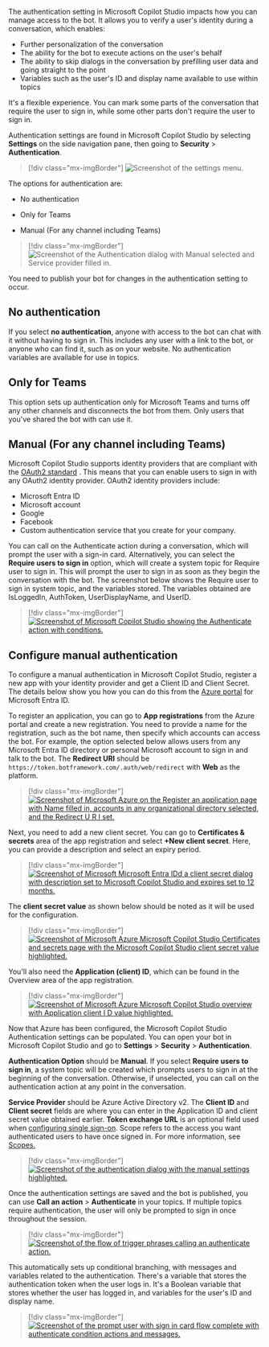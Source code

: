 The authentication setting in Microsoft Copilot Studio impacts how you can manage access to the bot. It allows you to verify a user's identity during a conversation, which enables:

- Further personalization of the conversation
- The ability for the bot to execute actions on the user's behalf
- The ability to skip dialogs in the conversation by prefilling user data and going straight to the point
- Variables such as the user's ID and display name available to use within topics

It's a flexible experience. You can mark some parts of the conversation that require the user to sign in, while some other parts don't require the user to sign in.

Authentication settings are found in Microsoft Copilot Studio by selecting **Settings** on the side navigation pane, then going to **Security** > **Authentication**. 

> [!div class="mx-imgBorder"]
> ![Screenshot of the settings menu.](../media/settings.svg)

The options for authentication are:

- No authentication

- Only for Teams

- Manual (For any channel including Teams)

> [!div class="mx-imgBorder"]
> ![Screenshot of the Authentication dialog with Manual selected and Service provider filled in.](../media/manual.png)

You need to publish your bot for changes in the authentication setting to occur.

## No authentication

If you select **no authentication**, anyone with access to the bot can chat with it without having to sign in. This includes any user with a link to the bot, or anyone who can find it, such as on your website. No authentication variables are available for use in topics.

## Only for Teams

This option sets up authentication only for Microsoft Teams and turns off any other channels and disconnects the bot from them. Only users that you've shared the bot with can use it.

## Manual (For any channel including Teams)

Microsoft Copilot Studio supports identity providers that are compliant with the [OAuth2 standard](/azure/active-directory/develop/v2-oauth2-auth-code-flow/?azure-portal=true) . This means that you can enable users to sign in with any OAuth2 identity provider. OAuth2 identity providers include:

- Microsoft Entra ID
- Microsoft account
- Google
- Facebook
- Custom authentication service that you create for your company.

You can call on the Authenticate action during a conversation, which will prompt the user with a sign-in card. Alternatively, you can select the **Require users to sign in** option, which will create a system topic for Require user to sign in. This will prompt the user to sign in as soon as they begin the conversation with the bot. The screenshot below shows the Require user to sign in system topic, and the variables stored. The variables obtained are IsLoggedIn, AuthToken, UserDisplayName, and UserID.

> [!div class="mx-imgBorder"]
> [![Screenshot of Microsoft Copilot Studio showing the Authenticate action with conditions.](../media/authenticate.png)](../media/authenticate.png#lightbox)

## Configure manual authentication

To configure a manual authentication in Microsoft Copilot Studio, register a new app with your identity provider and get a Client ID and Client Secret. The details below show you how you can do this from the [Azure portal](https://portal.azure.com/?azure-portal=true) for Microsoft Entra ID.

To register an application, you can go to **App registrations** from the Azure portal and create a new registration. You need to provide a name for the registration, such as the bot name, then specify which accounts can access the bot. For example, the option selected below allows users from any Microsoft Entra ID directory or personal Microsoft account to sign in and talk to the bot. The **Redirect URI** should be `https://token.botframework.com/.auth/web/redirect` with **Web** as the platform.

> [!div class="mx-imgBorder"]
> [![Screenshot of Microsoft Azure on the Register an application page with Name filled in, accounts in any organizational directory selected, and the Redirect U R I set.](../media/register.png)](../media/register.png#lightbox)

Next, you need to add a new client secret. You can go to **Certificates & secrets** area of the app registration and select **+New client secret**. Here, you can provide a description and select an expiry period.

> [!div class="mx-imgBorder"]
> [![Screenshot of Microsoft Microsoft Entra IDd a client secret dialog with description set to Microsoft Copilot Studio and expires set to 12 months.](../media/secret.png)](../media/secret.png#lightbox)

The **client secret value** as shown below should be noted as it will be used for the configuration.

> [!div class="mx-imgBorder"]
> [![Screenshot of Microsoft Azure Microsoft Copilot Studio Certificates and secrets page with the Microsoft Copilot Studio client secret value highlighted.](../media/secret-value.png)](../media/secret-value.png#lightbox)

You'll also need the **Application (client) ID**, which can be found in the Overview area of the app registration.

> [!div class="mx-imgBorder"]
> [![Screenshot of Microsoft Azure Microsoft Copilot Studio overview with Application client I D value highlighted.](../media/application.png)](../media/application.png#lightbox)

Now that Azure has been configured, the Microsoft Copilot Studio Authentication settings can be populated. You can open your bot in Microsoft Copilot Studio and go to **Settings** > **Security** > **Authentication**.

**Authentication Option** should be **Manual**. If you select **Require users to sign in**, a system topic will be created which prompts users to sign in at the beginning of the conversation. Otherwise, if unselected, you can call on the authentication action at any point in the conversation.

**Service Provider** should be Azure Active Directory v2. The **Client ID** and **Client secret** fields are where you can enter in the Application ID and client secret value obtained earlier. **Token exchange URL** is an optional field used when [configuring single sign-on](/power-virtual-agents/configure-sso/?azure-portal=true). Scope refers to the access you want authenticated users to have once signed in. For more information, see [Scopes.](/azure/active-directory/develop/developer-glossary?azure-portal=true#scopes)

> [!div class="mx-imgBorder"]
> [![Screenshot of the authentication dialog with the manual settings highlighted.](../media/manual-settings.png)](../media/manual-settings.png#lightbox)

Once the authentication settings are saved and the bot is published, you can use **Call an action** > **Authenticate** in your topics. If multiple topics require authentication, the user will only be prompted to sign in once throughout the session.

> [!div class="mx-imgBorder"]
> [![Screenshot of the flow of trigger phrases calling an authenticate action.](../media/call-action-2.png)](../media/call-action-2.png#lightbox)

This automatically sets up conditional branching, with messages and variables related to the authentication. There's a variable that stores the authentication token when the user logs in. It's a Boolean variable that stores whether the user has logged in, and variables for the user's ID and display name.

> [!div class="mx-imgBorder"]
> [![Screenshot of the prompt user with sign in card flow complete with authenticate condition actions and messages.](../media/trigger.png)](../media/trigger.png#lightbox)
